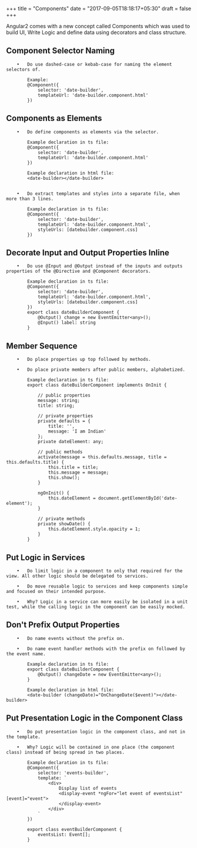 +++
title = "Components"
date = "2017-09-05T18:18:17+05:30"
draft = false
+++

Angular2 comes with a new concept called Components which was used to build UI, Write Logic and define data using decorators and class structure.

## Component Selector Naming

        •   Do use dashed-case or kebab-case for naming the element selectors of.

            Example:
            @Component({
                selector: 'date-builder',
                templateUrl: 'date-builder.component.html'
            })

## Components as Elements

        •   Do define components as elements via the selector.

            Example declaration in ts file:
            @Component({
                selector: 'date-builder',
                templateUrl: 'date-builder.component.html'
            })

            Example declaration in html file:
            <date-builder></date-builder>


        •   Do extract templates and styles into a separate file, when more than 3 lines.

            Example declaration in ts file:
            @Component({
                selector: 'date-builder',
                templateUrl: 'date-builder.component.html',
                styleUrls: [datebuilder.component.css]
            })

## Decorate Input and Output Properties Inline

        •   Do use @Input and @Output instead of the inputs and outputs properties of the @Directive and @Component decorators.

            Example declaration in ts file:
            @Component({
                selector: 'date-builder',
                templateUrl: 'date-builder.component.html',
                styleUrls: [datebuilder.component.css]
            })
            export class dateBuilderComponent {
                @Output() change = new EventEmitter<any>();
                @Input() label: string
            }

## Member Sequence

        •   Do place properties up top followed by methods.

        •   Do place private members after public members, alphabetized.

            Example declaration in ts file:
            export class dateBuilderComponent implements OnInit {

                // public properties
                message: string;
                title: string;

                // private properties
                private defaults = {
                    title: '',
                    message: 'I am Indian'
                };
                private dateElement: any;

                // public methods
                activate(message = this.defaults.message, title =  this.defaults.title) {
                    this.title = title;
                    this.message = message;
                    this.show();
                }

                ngOnInit() {
                    this.dateElement = document.getElementById('date-element');
                }

                // private methods
                private showDate() {
                    this.dateElement.style.opacity = 1;                    
                }
            }

## Put Logic in Services

        •	Do limit logic in a component to only that required for the view. All other logic should be delegated to services.

        •	Do move reusable logic to services and keep components simple and focused on their intended purpose.

        •	Why? Logic in a service can more easily be isolated in a unit test, while the calling logic in the component can be easily mocked.


## Don't Prefix Output Properties

        •   Do name events without the prefix on.

        •   Do name event handler methods with the prefix on followed by the event name.

            Example declaration in ts file:
            export class dateBuilderComponent {
                @Output() changeDate = new EventEmitter<any>();
            }

            Example declaration in html file:
            <date-builder (changeDate)="OnChangeDate($event)"></date-builder>

## Put Presentation Logic in the Component Class

        •	Do put presentation logic in the component class, and not in the template.
        
        •	Why? Logic will be contained in one place (the component class) instead of being spread in two places.

            Example declaration in ts file:
            @Component({
                selector: 'events-builder',
                template: `
                    <div>
                        Display list of events
                        <display-event *ngFor="let event of eventsList" [event]="event">
                        </display-event>
                    </div>
                `
            })

            export class eventBuilderComponent {
                eventsList: Event[];
            }





